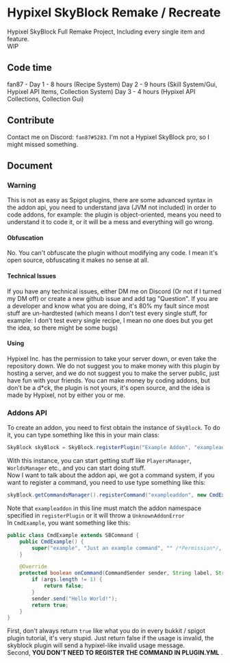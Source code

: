 # Hypixel SkyBlock Remake / Recreate

Hypixel SkyBlock Full Remake Project, Including every single item and feature.<br>WIP

## Code time
fan87 - 
Day 1 - 8 hours (Recipe System)
Day 2 - 9 hours (Skill System/Gui, Hypixel API Items, Collection System)
Day 3 - 4 hours (Hypixel API Collections, Collection Gui)

## Contribute

Contact me on Discord: `fan87#5283`. I'm not a Hypixel SkyBlock pro, so I might missed something.

## Document
### Warning
This is not as easy as Spigot plugins, 
there are some advanced syntax in the addon api, 
you need to understand java (JVM not included) in order to code addons, 
for example: the plugin is object-oriented, 
means you need to understand it to code it, 
or it will be a mess and everything will go wrong.
#### Obfuscation
No. You can't obfuscate the plugin without modifying any code. I mean it's open source, obfuscating it makes no sense at all.
#### Technical Issues
If you have any technical issues, either DM me on Discord (Or not if I turned my DM off) or create a new github issue and add tag "Question". If you are a developer and know what you are doing, it's 80% my fault since most stuff are un-hardtested (which means I don't test every single stuff, for example: I don't test every single recipe, I mean no one does but you get the idea, so there might be some bugs)
#### Using
Hypixel Inc. has the permission to take your server down,
or even take the repository down. 
We do not suggest you to make money with this plugin 
by hosting a server,
and we do not suggest you to make the server public, 
just have fun with your friends.
You can make money by coding addons, but don't be a d*ck,
the plugin is not yours, it's open source, and the idea is
made by Hypixel, not by either you or me.
### Addons API
To create an addon, you need to first obtain the instance of `SkyBlock`. To do it, you can type something like this in your main class:
```java
SkyBlock skyBlock = SkyBlock.registerPlugin("Example Addon", "exampleaddon", this);
```
With this instance, you can start getting stuff like `PlayersManager`, `WorldsManager` etc., and you can start doing stuff.<br>
Now I want to talk about the addon api, we got a command system, if you want to register a command, you need to use type something like this:
```java
skyBlock.getCommandsManager().registerCommand("exampleaddon", new CmdExample());
```
Note that `exampleaddon` in this line must match the addon namespace specified in `registerPlugin` or it will throw a `UnknownAddonError`<br>
In `CmdExample`, you want something like this:
```java
public class CmdExample extends SBCommand {
    public CmdExample() {
        super("example", "Just an example command", "" /*Permission*/, "/example <Text>", /* Aliases */ "ex", "e");
    }

    @Override
    protected boolean onCommand(CommandSender sender, String label, String[] args) {
        if (args.length != 1) {
            return false;
        }
        sender.send("Hello World!");
        return true;
    }
}
```
First, don't always return `true` like what you do in every bukkit / spigot plugin tutorial, it's very stupid. Just return false if the usage is invalid, the skyblock plugin will send a hypixel-like invalid usage message.
<br>
Second, **YOU DON'T NEED TO REGISTER THE COMMAND IN PLUGIN.YML** .
